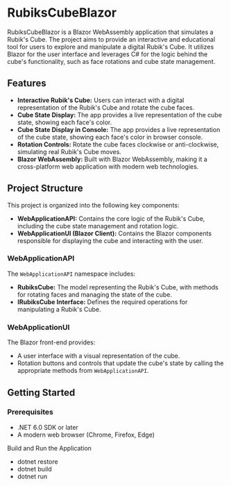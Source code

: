 # RubiksCubeBlazor

RubiksCubeBlazor is a Blazor WebAssembly application that simulates a Rubik's Cube. The project aims to provide an interactive and educational tool for users to explore and manipulate a digital Rubik's Cube. It utilizes Blazor for the user interface and leverages C# for the logic behind the cube's functionality, such as face rotations and cube state management.

## Features

- **Interactive Rubik's Cube:** Users can interact with a digital representation of the Rubik's Cube and rotate the cube faces.
- **Cube State Display:** The app provides a live representation of the cube state, showing each face's color.
- **Cube State Display in Console:** The app provides a live representation of the cube state, showing each face's color in browser console.
- **Rotation Controls:** Rotate the cube faces clockwise or anti-clockwise, simulating real Rubik's Cube moves.
- **Blazor WebAssembly:** Built with Blazor WebAssembly, making it a cross-platform web application with modern web technologies.

## Project Structure

This project is organized into the following key components:

- **WebApplicationAPI:** Contains the core logic of the Rubik's Cube, including the cube state management and rotation logic.
- **WebApplicationUI (Blazor Client):** Contains the Blazor components responsible for displaying the cube and interacting with the user.

### WebApplicationAPI

The `WebApplicationAPI` namespace includes:
- **RubiksCube:** The model representing the Rubik's Cube, with methods for rotating faces and managing the state of the cube.
- **IRubiksCube Interface:** Defines the required operations for manipulating a Rubik's Cube.

### WebApplicationUI

The Blazor front-end provides:
- A user interface with a visual representation of the cube.
- Rotation buttons and controls that update the cube's state by calling the appropriate methods from `WebApplicationAPI`.

## Getting Started

### Prerequisites

- .NET 6.0 SDK or later
- A modern web browser (Chrome, Firefox, Edge)

Build and Run the Application
- dotnet restore
- dotnet build
- dotnet run
